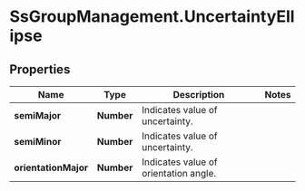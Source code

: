 # SsGroupManagement.UncertaintyEllipse

## Properties

Name | Type | Description | Notes
------------ | ------------- | ------------- | -------------
**semiMajor** | **Number** | Indicates value of uncertainty. | 
**semiMinor** | **Number** | Indicates value of uncertainty. | 
**orientationMajor** | **Number** | Indicates value of orientation angle. | 


